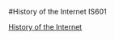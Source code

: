#History of the Internet IS601

[History of the Internet](http://edfhistory.eastus.azurecontainer.io)